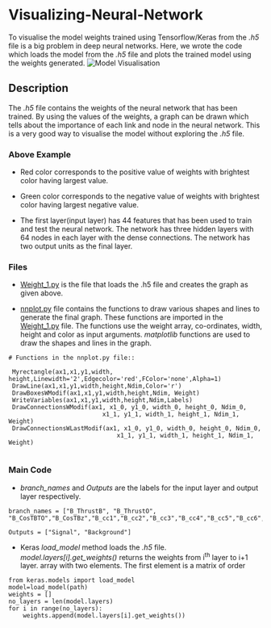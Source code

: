 # Visualizing-Neural-Network

To visualise the model weights trained using Tensorflow/Keras from the *.h5* file is a big problem in deep neural networks.
Here, we wrote the code which loads the model from the *.h5* file and plots the trained model using the weights generated.
![Model Visualisation](https://github.com/jagmeetbains13/Visualizing-Neural-Network/blob/master/Images/Final_Network_256_M1.png)

## Description
The *.h5* file contains the weights of the neural network that has been trained. By using the values of the weights, a graph can be drawn which tells about the importance of each link and node in the neural network. This is a very good way to visualise the model without exploring the *.h5* file.
### Above Example
- Red color corresponds to the positive value of weights with brightest color having largest value.
- Green color corresponds to the negative value of weights with brightest color having largest negative value.

- The first layer(input layer) has 44 features that has been used to train and test the neural network.
The network has three hidden layers with 64 nodes in each layer with the dense connections.
The network has two output units as the final layer.

### Files
- [Weight_1.py](https://github.com/jagmeetbains13/Visualizing-Neural-Network/blob/master/Weight_1.py) is the file that loads the .h5 file and creates the graph as given above.

- [nnplot.py](https://github.com/jagmeetbains13/Visualizing-Neural-Network/blob/master/nnplot.py) file contains the functions to draw various shapes and lines to generate the final graph. These functions are imported in the [Weight_1.py](https://github.com/jagmeetbains13/Visualizing-Neural-Network/blob/master/Weight_1.py) file. The functions use the weight array, co-ordinates, width, height and color as input arguments. *matplotlib* functions are used to draw the shapes and lines in the graph.
```
# Functions in the nnplot.py file::

 Myrectangle(ax1,x1,y1,width, height,Linewidth='2',Edgecolor='red',FColor='none',Alpha=1)
 DrawLine(ax1,x1,y1,width,height,Ndim,Color='r')
 DrawBoxesWModif(ax1,x1,y1,width,height,Ndim, Weight)
 WriteVariables(ax1,x1,y1,width,height,Ndim,Labels)
 DrawConnectionsWModif(ax1, x1_0, y1_0, width_0, height_0, Ndim_0,
                          x1_1, y1_1, width_1, height_1, Ndim_1, Weight)
 DrawConnectionsWLastModif(ax1, x1_0, y1_0, width_0, height_0, Ndim_0,
                              x1_1, y1_1, width_1, height_1, Ndim_1, Weight)
                              
```

### Main Code

- *branch_names* and *Outputs* are the labels for the input layer and output layer respectively.
```
branch_names = ["B_ThrustB", "B_ThrustO",    "B_CosTBTO","B_CosTBz","B_cc1","B_cc2","B_cc3","B_cc4","B_cc5","B_cc6","B_cc7","B_cc8","B_cc9","B_mm2","B_et","B_hso00","B_hso01","B_hso02","B_hso03","B_hso04","B_hso10","B_hso12","B_hso14","B_hso20","B_hso22","B_hso24","B_hoo0","B_hoo1","B_hoo2","B_hoo3","B_hoo4","B_qpElectron","B_qpFSC","B_qpFastHadron","B_qpIntermediateElectron","B_qpIntermediateMuon","B_qpIntermediateKinLepton","B_qpKaon","B_qpKaonPion","B_qpKinLepton","B_qpLambda","B_qpMaximumPstar","B_qpMuon","B_qpSlowPion"]

Outputs = ["Signal", "Background"]

```
- Keras *load_model* method loads the *.h5* file. *model.layers[i].get_weights()* returns the weights from i<sup>th</sup> layer to i+1 layer. array with two elements. The first element is a matrix of order

```
from keras.models import load_model
model=load_model(path)
weights = []
no_layers = len(model.layers)
for i in range(no_layers):
	weights.append(model.layers[i].get_weights())

```
